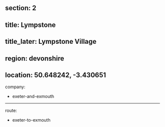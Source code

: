 ﻿section: 2
----
title: Lympstone
----
title_later: Lympstone Village
----
region: devonshire
----
location: 50.648242, -3.430651
----
company:
- exeter-and-exmouth
----
route:
- exeter-to-exmouth
